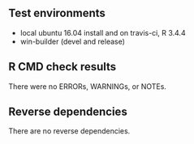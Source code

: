 
## Test environments

* local ubuntu 16.04 install and on travis-ci, R 3.4.4
* win-builder (devel and release)

## R CMD check results

There were no ERRORs, WARNINGs, or NOTEs.

## Reverse dependencies

There are no reverse dependencies.

